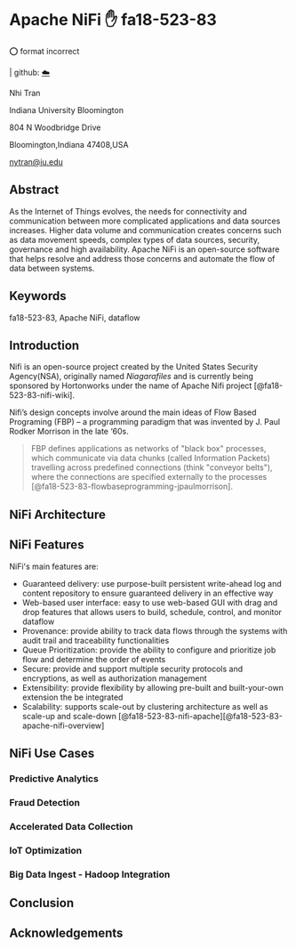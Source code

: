 # Apache NiFi :hand: fa18-523-83

:o: format incorrect

| github: [:cloud:](https://github.com/cloudmesh-community/fa18-523-83/edit/master/paper/paper.md)


Nhi Tran

Indiana University Bloomington

804 N Woodbridge Drive 

Bloomington,Indiana 47408,USA 

nytran@iu.edu

## Abstract
As the Internet of Things evolves, the needs for connectivity and communication between more complicated applications and data sources increases. Higher data volume and communication creates concerns such as data movement speeds, complex types of data sources, security, governance and high availability. Apache NiFi is an open-source software that helps resolve and address those concerns and automate the flow of data between systems.

## Keywords
fa18-523-83, Apache NiFi, dataflow 

## Introduction

Nifi is an open-source project created by the United States Security Agency(NSA), originally named *Niagarafiles* and is currently being sponsored by Hortonworks under the name of Apache Nifi project [@fa18-523-83-nifi-wiki].

Nifi’s design concepts involve around the main ideas of Flow Based Programing (FBP) – a programming paradigm that was invented by J. Paul Rodker Morrison in the late ‘60s. 

>FBP defines applications as networks of "black box" processes, which communicate via data chunks (called Information Packets) travelling across predefined connections (think "conveyor belts"), where the connections are specified externally to the processes [@fa18-523-83-flowbaseprogramming-jpaulmorrison].

## NiFi Architecture


## NiFi Features

NiFi's main features are:

* Guaranteed delivery: use purpose-built persistent write-ahead log and content repository to ensure guaranteed delivery in an effective way 
* Web-based user interface: easy to use web-based GUI with drag and drop features that allows users to build, schedule, control, and monitor dataflow
* Provenance: provide ability to track data flows through the systems with audit trail and traceability functionalities 
* Queue Prioritization: provide the ability to configure and prioritize job flow and determine the order of events 
* Secure: provide and support multiple security protocols and encryptions, as well as authorization management
* Extensibility: provide flexibility by allowing pre-built and built-your-own extension the be integrated 
* Scalability: supports scale-out by clustering architecture as well as scale-up and scale-down [@fa18-523-83-nifi-apache][@fa18-523-83-apache-nifi-overview]


## NiFi Use Cases

### Predictive Analytics

### Fraud Detection 

### Accelerated Data Collection 

### IoT Optimization

### Big Data Ingest - Hadoop Integration


## Conclusion

## Acknowledgements

